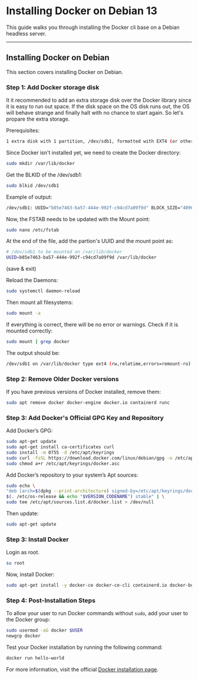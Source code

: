 # Installing Docker on Debian 13

This guide walks you through installing the Docker cli base on a Debian headless server.

---

## Installing Docker on Debian

This section covers installing Docker on Debian.

### Step 1: Add Docker storage disk

It it recommended to add an extra storage disk over the Docker library since it is easy to run out space. If the disk space on the OS disk runs out, the OS will behave strange and finally halt with no chance to start again.
So let's propare the extra storage.

Prerequisites:

```bash
1 extra disk with 1 partition, /dev/sdb1, formatted with EXT4 (or other).
```

Since Docker isn't installed yet, we need to create the Docker directory:

```bash
sudo mkdir /var/lib/docker
```

Get the BLKID of the /dev/sdb1:

```bash
sudo blkid /dev/sdb1
```

Example of output:

```bash
/dev/sdb1: UUID="b85e7463-ba57-444e-992f-c94cd7a09f9d" BLOCK_SIZE="4096" TYPE="ext4" PARTUUID="4db7408d-01"
```

Now, the FSTAB needs to be updated with the Mount point:

```bash
sudo nano /etc/fstab
```

At the end of the file, add the partion's UUID and the mount point as:

```bash
# /dev/sdb1 to be mounted on /var/lib/docker
UUID=b85e7463-ba57-444e-992f-c94cd7a09f9d /var/lib/docker                ext4    defaults 0       2
```
(save & exit)

Reload the Daemons:

```bash
sudo systemctl daemon-reload
```

Then mount all filesystems:

```bash
sudo mount -a
```

If everything is correct, there will be no error or warnings.
Check if it is mounted correctly:

```bash
sudo mount | grep docker
```

The output should be:

```bash
/dev/sdb1 on /var/lib/docker type ext4 (rw,relatime,errors=remount-ro)
```

### Step 2: Remove Older Docker versions

If you have previous versions of Docker installed, remove them:

```bash
sudo apt remove docker docker-engine docker.io containerd runc
```

### Step 3: Add Docker's Official GPG Key and Repository

Add Docker’s GPG:

```bash
sudo apt-get update
sudo apt-get install ca-certificates curl
sudo install -m 0755 -d /etc/apt/keyrings
sudo curl -fsSL https://download.docker.com/linux/debian/gpg -o /etc/apt/keyrings/docker.asc
sudo chmod a+r /etc/apt/keyrings/docker.asc
```

Add Docker’s repository to your system’s Apt sources:

```bash
sudo echo \
"deb [arch=$(dpkg --print-architecture) signed-by=/etc/apt/keyrings/docker.asc] https://download.docker.com/linux/debian \
$(. /etc/os-release && echo "$VERSION_CODENAME") stable" | \
sudo tee /etc/apt/sources.list.d/docker.list > /dev/null
```

Then update:

```bash
sudo apt-get update
```

### Step 3: Install Docker

Login as root.

```bash
su root
```

Now, install Docker:

```bash
sudo apt-get install -y docker-ce docker-ce-cli containerd.io docker-buildx-plugin docker-compose-plugin
```

### Step 4: Post-Installation Steps

To allow your user to run Docker commands without `sudo`, add your user to the Docker group:

```bash
sudo usermod -aG docker $USER
newgrp docker
```

Test your Docker installation by running the following command:

```bash
docker run hello-world
```

For more information, visit the official [Docker installation page](https://docs.docker.com/engine/install/debian/).
